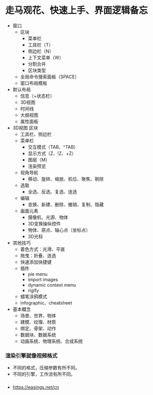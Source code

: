 # 走马观花、快速上手、界面逻辑备忘

- 窗口
    - 区块
        - 菜单栏
        - 工具栏（T）
        - 侧边栏（N）
        - 上下文菜单（W）
        - 分割合并
        - 区块类型
    - 全局命令搜索面板（SPACE）
    - 窗口布局模板
- 默认布局
    - 信息（+状态栏）
    - 3D视图
    - 时间线
    - 大纲视图
    - 属性面板
- 3D视图 区块
    - 工具栏、侧边栏
    - 菜单栏
        - 交互模式（TAB、^TAB）
        - 显示方式（Z、!Z、+Z）
        - 图层（M）
        - 渲染预览
    - 视角导航
        - 移动、旋转、缩放、机位、聚焦、剔除
    - 选取
        - 全选、反选、复选、连选
    - 编辑
        - 变换、新建、删除、撤销、复制、隐藏
    - 画面元素
        - 摄像机、光源、物体
        - 3D变换操纵控件
        - 物体、原点、轴心点（坐标点）
        - 3D光标
- 其他技巧
    - 着色方式：光滑、平直
    - 拖曳：折叠、连选
    - 快速添加快捷键
    - 插件
        - pie menu
        - import images
        - dynamic context menu
        + rigify
    - 蜡笔涂鸦模式 
    - infographic、cheatsheet
- 基本概念
    - 场景、世界、物体
    - 建模、纹理、材质
    - 绑定、骨架、动作
    - 数据块、数据系统
    - 动画系统、物理系统、合成系统




### 渲染引擎就像视频格式
- 不同的格式，压缩参数有所不同。
- 不同的引擎，工作流有所不同。


###
- https://easings.net/cn


[着色与上色]:\
[动画系统的原理]:\
[CAD, CG, VG]:\
[烘焙与编译]:\
[摄影表与甘特图]:\
[teapot与418]:\
[UV与制图、裁缝]:\
